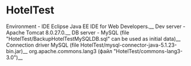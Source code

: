 # HotelTest
Environment -  IDE Eclipse Java EE IDE for Web Developers.__
Dev server - Apache Tomcat 8.0.27.0.__
DB server -  MySQL (file "HotelTest/BackupHotelTestMySQLDB.sql" can be used as initial data)__
Connection driver MySQL (file HotelTest/mysql-connector-java-5.1.23-bin.jar)__
org.apache.commons.lang3 (файл "HotelTest/commons-lang3-3.0")__




